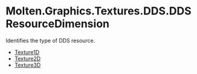 ﻿  
# Molten.Graphics.Textures.DDS.DDSResourceDimension
Identifies the type of DDS resource.
  
*  [Texture1D](docs/Molten.Render/Molten/Graphics/Textures/DDS/DDSResourceDimension/Texture1D.md)  
*  [Texture2D](docs/Molten.Render/Molten/Graphics/Textures/DDS/DDSResourceDimension/Texture2D.md)  
*  [Texture3D](docs/Molten.Render/Molten/Graphics/Textures/DDS/DDSResourceDimension/Texture3D.md)